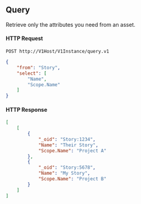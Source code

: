 ## Query

Retrieve only the attributes you need from an asset.

#### HTTP Request

`POST http://V1Host/V1Instance/query.v1`

```json
{
    "from": "Story",
    "select": [ 
        "Name",
        "Scope.Name"
    ]
}
```

#### HTTP Response

```json
[
	[
		{
			"_oid": "Story:1234",
			"Name": "Their Story",
			"Scope.Name": "Project A"
		},
		{
			"_oid": "Story:5678",
			"Name": "My Story",
			"Scope.Name": "Project B"
		}
	]
]
```